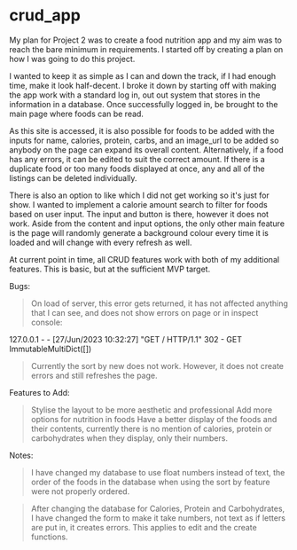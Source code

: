 # crud_app
My plan for Project 2 was to create a food nutrition app and my aim was to reach the bare minimum in requirements.
I started off by creating a plan on how I was going to do this project. 

I wanted to keep it as simple as I can and down
the track, if I had enough time, make it look half-decent. I broke it down by starting off with making the app work with a standard log in, out out system that stores in the information in a database. Once successfully logged in, be brought to the main page where foods can be read. 

As this site is accessed, it is also possible for foods to be added with the inputs for name, calories, protein, carbs, 
and an image_url to be added so anybody on the page can expand its overall content. Alternatively, if a food has any errors, it can be edited
to suit the correct amount. If there is a duplicate food or too many foods displayed at once, any and all of the listings can be deleted individually.

There is also an option to like which I did not get working so it's just for show. I wanted to implement a calorie amount search to filter for foods based 
on user input. The input and button is there, however it does not work. Aside from the content and input options, the only other main feature is the page will
randomly generate a background colour every time it is loaded and will change with every refresh as well.

At current point in time, all CRUD features work with both of my additional features. This is basic, but at the sufficient MVP target.


Bugs:

> On load of server, this error gets returned, it has not affected anything that I can see, and does not show errors on page or in inspect console: 

127.0.0.1 - - [27/Jun/2023 10:32:27] "GET / HTTP/1.1" 302 -
GET
ImmutableMultiDict([])

> Currently the sort by new does not work. However, it does not create errors and still refreshes the page.

Features to Add:

> Stylise the layout to be more aesthetic and professional
> Add more options for nutrition in foods
> Have a better display of the foods and their contents, currently there is no mention of calories, protein or carbohydrates when they display, only their numbers.

Notes:

> I have changed my database to use float numbers instead of text, the order of the foods in the database when using the sort by feature were not properly ordered.

> After changing the database for Calories, Protein and Carbohydrates, I have changed the form to make it take numbers, not text as if letters are put in, it creates errors. This applies to edit and the create functions.



